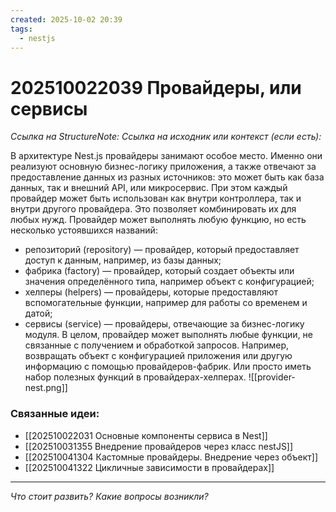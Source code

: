 ```yaml
---
created: 2025-10-02 20:39
tags:
  - nestjs
---
```

# 202510022039 Провайдеры, или сервисы

*Ссылка на StructureNote:* 
*Ссылка на исходник или контекст (если есть):* 

В архитектуре Nest.js провайдеры занимают особое место. Именно они реализуют основную бизнес-логику приложения, а также отвечают за предоставление данных из разных источников: это может быть как база данных, так и внешний API, или микросервис. При этом каждый провайдер может быть использован как внутри контроллера, так и внутри другого провайдера. Это позволяет комбинировать их для любых нужд. Провайдер может выполнять любую функцию, но есть несколько устоявшихся названий:

- репозиторий (repository) — провайдер, который предоставляет доступ к данным, например, из базы данных;
- фабрика (factory) — провайдер, который создает объекты или значения определённого типа, например объект с конфигурацией;
- хелперы (helpers) — провайдеры, которые предоставляют вспомогательные функции, например для работы со временем и датой;
- сервисы (service) — провайдеры, отвечающие за бизнес-логику модуля.
В целом, провайдер может выполнять любые функции, не связанные с получением и обработкой запросов. Например, возвращать объект с конфигурацией приложения или другую информацию с помощью провайдеров-фабрик. Или просто иметь набор полезных функций в провайдерах-хелперах.
![[provider-nest.png]]

### Связанные идеи:

* [[202510022031 Основные компоненты сервиса в Nest]]
* [[202510031355 Внедрение провайдеров через класс nestJS]]
* [[202510041304 Кастомные провайдеры. Внедрение через объект]]
* [[202510041322 Цикличные зависимости в провайдерах]]
---

*Что стоит развить? Какие вопросы возникли?*
